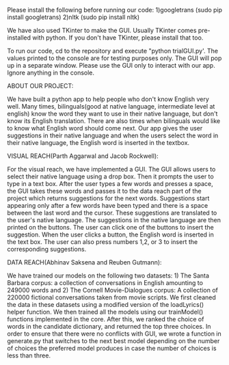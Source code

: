 Please install the following before running our code:
1)googletrans (sudo pip install googletrans)
2)nltk (sudo pip install nltk)

We have also used TKinter to make the GUI. Usually TKinter comes pre-installed with python. If you don't have TKinter, please install that too.

To run our code, cd to the repository and execute "python trialGUI.py'. The values printed to the console are for testing purposes only. The GUI will pop up in a separate window. Please use the GUI only to interact with our app. Ignore anything in the console.

ABOUT OUR PROJECT:

We have built a python app to help people who don't know English very well. Many times, bilinguals(good at native language, intermediate level at english) know the word they want to use in their native language, but don't know its English translation. There are also times when bilinguals would like to know what English word should come next. Our app gives the user suggestions in their native language and when the users select the word in their native language, the English word is inserted in the textbox.



VISUAL REACH(Parth Aggarwal and Jacob Rockwell):

For the visual reach, we have implemented a GUI. The GUI allows users to select their native language using a drop box. Then it prompts the user to type in a text box. After the user types a few words and presses a space, the GUI takes these words and passes it to the data reach part of the project which returns suggestions for the next words. Suggestions start appearing only after a few words have been typed and there is a space between the last word and the cursor. These suggestions are translated to the user's native language. The suggestions in the native language are then printed on the buttons. The user can click one of the buttons to insert the suggestion. When the user clicks a button, the English word is inserted in the text box. The user can also press numbers 1,2, or 3 to insert the corresponding suggestions. 

DATA REACH(Abhinav Saksena and Reuben Gutmann):

We have trained our models on the following two datasets: 1) The Santa Barbara corpus: a collection of conversations in English amounting to 249000 words and 2) The Cornell Movie-Dialogues corpus: A collection of 220000 fictional conversations taken from movie scripts. We first cleaned the data in these datasets using a modified version of the loadLyrics() helper function. We then trained all the models using our trainModel() functions implemented in the core. After this, we ranked the choice of words in the candidate dictionary, and returned the top three choices. In order to ensure that there were no conflicts with GUI, we wrote a function in generate.py that switches to the next best model depending on the number of choices the preferred model produces in case the number of choices is less than three. 

